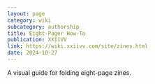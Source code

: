 ```yaml
---
layout: page
category: wiki
subcategory: authorship
title: Eight-Pager How-To
publication: XXIIVV
link: https://wiki.xxiivv.com/site/zines.html
date: 2024-10-27
---
```


A visual guide for folding eight-page zines.
